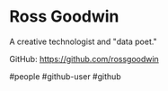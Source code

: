 # Ross Goodwin

A creative technologist and "data poet."

GitHub:
https://github.com/rossgoodwin

#people #github-user #github 